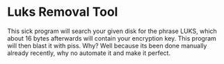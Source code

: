# Luks Removal Tool
This sick program will search your given disk for the phrase LUKS, which about 16 bytes afterwards will contain your encryption key.
This program will then blast it with piss. Why? Well because its been done manually already recently, why no automate it and make it perfect.

